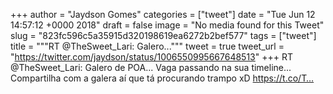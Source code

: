 
+++
author = "Jaydson Gomes"
categories = ["tweet"]
date = "Tue Jun 12 14:57:12 +0000 2018"
draft = false
image = "No media found for this Tweet"
slug = "823fc596c5a35915d320198619ea6272b2bef577"
tags = ["tweet"]
title = """RT @TheSweet_Lari: Galero..."""
tweet = true
tweet_url = "https://twitter.com/jaydson/status/1006550995667648513"
+++
RT @TheSweet_Lari: Galero de POA... Vaga passando na sua timeline... Compartilha com a galera aí que tá procurando trampo xD https://t.co/T…
